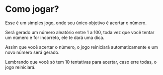# Como jogar?

Esse é um simples jogo, onde seu único objetivo é acertar o número.

Será gerado um número aleatório entre 1 a 100, toda vez que você tentar um número e for incorreto, ele te dará uma dica.

Assim que você acertar o número, o jogo reiniciará automaticamente e um novo número será gerado.

Lembrando que você só tem 10 tentativas para acertar, caso erre todas, o jogo reiniciará.
